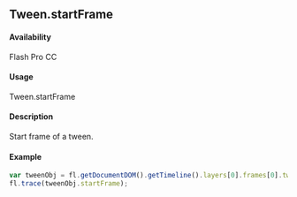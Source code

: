 ## Tween.startFrame

#### Availability

Flash Pro CC

#### Usage

Tween.startFrame

#### Description

Start frame of a tween.

#### Example

```javascript
var tweenObj = fl.getDocumentDOM().getTimeline().layers[0].frames[0].tweenObj;
fl.trace(tweenObj.startFrame);

```